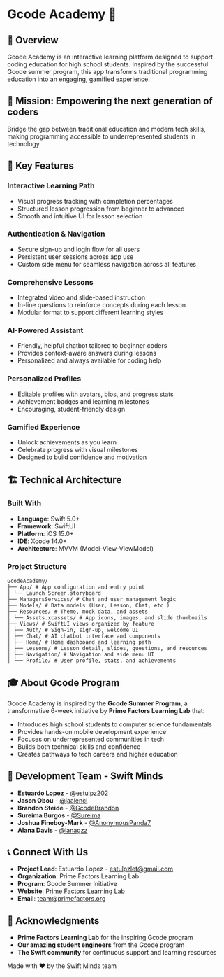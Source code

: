 # Gcode Academy 📱

## 🌟 Overview

Gcode Academy is an interactive learning platform designed to support coding education for high school students. Inspired by the successful Gcode summer program, this app transforms traditional programming education into an engaging, gamified experience.

## 🎯 Mission: Empowering the next generation of coders

Bridge the gap between traditional education and modern tech skills, making programming accessible to underrepresented students in technology.

## 🤖 Key Features

### **Interactive Learning Path**
- Visual progress tracking with completion percentages
- Structured lesson progression from beginner to advanced
- Smooth and intuitive UI for lesson selection

### **Authentication & Navigation**
- Secure sign-up and login flow for all users
- Persistent user sessions across app use
- Custom side menu for seamless navigation across all features

### **Comprehensive Lessons**
- Integrated video and slide-based instruction
- In-line questions to reinforce concepts during each lesson
- Modular format to support different learning styles

### **AI-Powered Assistant**
- Friendly, helpful chatbot tailored to beginner coders
- Provides context-aware answers during lessons
- Personalized and always available for coding help

### **Personalized Profiles**
- Editable profiles with avatars, bios, and progress stats
- Achievement badges and learning milestones
- Encouraging, student-friendly design

### **Gamified Experience**
- Unlock achievements as you learn
- Celebrate progress with visual milestones
- Designed to build confidence and motivation

## 🏗️ Technical Architecture

### **Built With**
- **Language**: Swift 5.0+
- **Framework**: SwiftUI
- **Platform**: iOS 15.0+
- **IDE**: Xcode 14.0+
- **Architecture**: MVVM (Model-View-ViewModel)

### **Project Structure**
```
GcodeAcademy/
├── App/ # App configuration and entry point
│ └── Launch Screen.storyboard
├── ManagersServices/ # Chat and user management logic
├── Models/ # Data models (User, Lesson, Chat, etc.)
├── Resources/ # Theme, mock data, and assets
│ └── Assets.xcassets/ # App icons, images, and slide thumbnails
├── Views/ # SwiftUI views organized by feature
│ ├── Auth/ # Sign-in, sign-up, welcome UI
│ ├── Chat/ # AI chatbot interface and components
│ ├── Home/ # Home dashboard and learning path
│ ├── Lessons/ # Lesson detail, slides, questions, and resources
│ ├── Navigation/ # Navigation and side menu UI
│ └── Profile/ # User profile, stats, and achievements
```

## 🎓 About Gcode Program

Gcode Academy is inspired by the **Gcode Summer Program**, a transformative 6-week initiative by **Prime Factors Learning Lab** that:

- Introduces high school students to computer science fundamentals
- Provides hands-on mobile development experience
- Focuses on underrepresented communities in tech
- Builds both technical skills and confidence
- Creates pathways to tech careers and higher education

## 👥 Development Team - Swift Minds

- **Estuardo Lopez** - [@estulpz202](https://github.com/estulpz202)
- **Jason Obou** - [@jaalenci](https://github.com/jaalenci)
- **Brandon Steide** - [@GcodeBrandon](https://github.com/GcodeBrandon)
- **Sureima Burgos** - [@Sureima](https://github.com/Sureima)
- **Joshua Fineboy-Mark** - [@AnonymousPanda7](https://github.com/AnonymousPanda7)
- **Alana Davis** - [@lanagzz](https://github.com/lanagzz)

## 📞 Connect With Us

- **Project Lead**: Estuardo Lopez - estulpzlet@gmail.com
- **Organization**: Prime Factors Learning Lab
- **Program**: Gcode Summer Initiative
- **Website**: [Prime Factors Learning Lab](https://primefactors.org/programs/gcode)
- **Email**: team@primefactors.org

## 🙏 Acknowledgments

- **Prime Factors Learning Lab** for the inspiring Gcode program
- **Our amazing student engineers** from the Gcode program
- **The Swift community** for continuous support and learning resources

Made with ❤️ by the Swift Minds team

